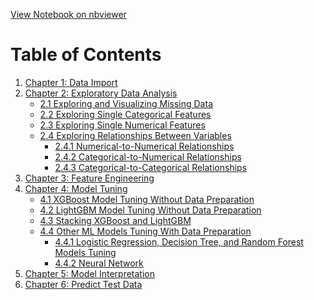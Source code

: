 [View Notebook on nbviewer](https://nbviewer.org/github/huijin1101/Prudential-Life-Insurance-Assessment/blob/main/Notebook/MLProject_HuijinCao.ipynb)
# Table of Contents 
1. [Chapter 1: Data Import](https://nbviewer.org/github/huijin1101/Prudential-Life-Insurance-Assessment/blob/main/Notebook/MLProject_HuijinCao.ipynb#Chapter-1:-Data-Import)
2. [Chapter 2: Exploratory Data Analysis](https://nbviewer.org/github/huijin1101/Prudential-Life-Insurance-Assessment/blob/main/Notebook/MLProject_HuijinCao.ipynb#Chapter-2:-Exploratory-Data-Analysis)
   - [2.1 Exploring and Visualizing Missing Data](https://nbviewer.org/github/huijin1101/Prudential-Life-Insurance-Assessment/blob/main/Notebook/MLProject_HuijinCao.ipynb#2.1-Exploring-and-visualizing-missing-data)
   - [2.2 Exploring Single Categorical Features](https://nbviewer.org/github/huijin1101/Prudential-Life-Insurance-Assessment/blob/main/Notebook/MLProject_HuijinCao.ipynb#2.2-Exploring-Single-Categorical-Features)
   - [2.3 Exploring Single Numerical Features](https://nbviewer.org/github/huijin1101/Prudential-Life-Insurance-Assessment/blob/main/Notebook/MLProject_HuijinCao.ipynb#2.3-Exploring-Single-Numerical-Features)
   - [2.4 Exploring Relationships Between Variables](https://nbviewer.org/github/huijin1101/Prudential-Life-Insurance-Assessment/blob/main/Notebook/MLProject_HuijinCao.ipynb#2.4-Exploring-Relationship-between-Variables)
     - [2.4.1 Numerical-to-Numerical Relationships](https://nbviewer.org/github/huijin1101/Prudential-Life-Insurance-Assessment/blob/main/Notebook/MLProject_HuijinCao.ipynb#2.4.1-Numerical-to-numerical-relationships-(the-relationship-between-numerical-features))
     - [2.4.2 Categorical-to-Numerical Relationships](https://nbviewer.org/github/huijin1101/Prudential-Life-Insurance-Assessment/blob/main/Notebook/MLProject_HuijinCao.ipynb#2.4.2-Categorical-to-numerical-relationships-(the-relationship-between-categorical-label-and-each-of-numerical-features))
     - [2.4.3 Categorical-to-Categorical Relationships](https://nbviewer.org/github/huijin1101/Prudential-Life-Insurance-Assessment/blob/main/Notebook/MLProject_HuijinCao.ipynb#2.4.3-Categorical-to-categorical-relationships-(the-relationship-between-categorical-label-and-each-of-categorical-features))
3. [Chapter 3: Feature Engineering](https://nbviewer.org/github/huijin1101/Prudential-Life-Insurance-Assessment/blob/main/Notebook/MLProject_HuijinCao.ipynb#Chapter-3:-Feature-Engineering)
4. [Chapter 4: Model Tuning](https://nbviewer.org/github/huijin1101/Prudential-Life-Insurance-Assessment/blob/main/Notebook/MLProject_HuijinCao.ipynb#Chapter-4:--Model-Tuning)
   - [4.1 XGBoost Model Tuning Without Data Preparation](https://nbviewer.org/github/huijin1101/Prudential-Life-Insurance-Assessment/blob/main/Notebook/MLProject_HuijinCao.ipynb#4.1-XGBoost--Model-Tuning-without-Data-Preparation)
   - [4.2 LightGBM Model Tuning Without Data Preparation](https://nbviewer.org/github/huijin1101/Prudential-Life-Insurance-Assessment/blob/main/Notebook/MLProject_HuijinCao.ipynb#4.2-LightGBM-Model-Tuning-Without-Data-Preparation)
   - [4.3 Stacking XGBoost and LightGBM](https://nbviewer.org/github/huijin1101/Prudential-Life-Insurance-Assessment/blob/main/Notebook/MLProject_HuijinCao.ipynb#4.3-Stacking-XGBoost-and-LightGBM)
   - [4.4 Other ML Models Tuning With Data Preparation](https://nbviewer.org/github/huijin1101/Prudential-Life-Insurance-Assessment/blob/main/Notebook/MLProject_HuijinCao.ipynb#4.4-Other-ML-Models-Tuning-With-Data-Preparation)
     - [4.4.1 Logistic Regression, Decision Tree, and Random Forest Models Tuning](https://nbviewer.org/github/huijin1101/Prudential-Life-Insurance-Assessment/blob/main/Notebook/MLProject_HuijinCao.ipynb#4.4.1-Logistic-Regression-Decision-Tree-and-Random-Forest-Models-Tuning)
     - [4.4.2 Neural Network](https://nbviewer.org/github/huijin1101/Prudential-Life-Insurance-Assessment/blob/main/Notebook/MLProject_HuijinCao.ipynb#4.4.2-Neural-Network)
5. [Chapter 5: Model Interpretation](https://nbviewer.org/github/huijin1101/Prudential-Life-Insurance-Assessment/blob/main/Notebook/MLProject_HuijinCao.ipynb#Chapter-5:-Model-Interpretation)
6. [Chapter 6: Predict Test Data](https://nbviewer.org/github/huijin1101/Prudential-Life-Insurance-Assessment/blob/main/Notebook/MLProject_HuijinCao.ipynb#Chapter-6:-Predict-Test-Data)


